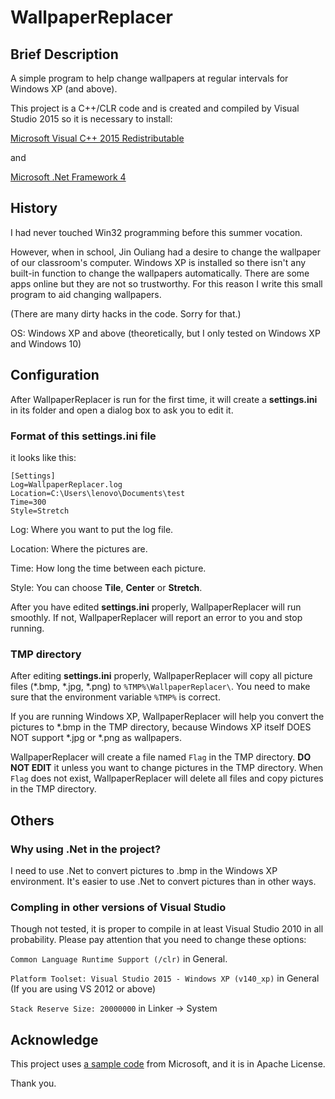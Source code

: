 # WallpaperReplacer
## Brief Description
A simple program to help change wallpapers at regular intervals for Windows XP (and above). 

This project is a C++/CLR code and is created and compiled by Visual Studio 2015 so it is necessary to install:

[Microsoft Visual C++ 2015 Redistributable](https://www.microsoft.com/en-us/download/details.aspx?id=48145)

and

[Microsoft .Net Framework 4](https://www.microsoft.com/en-us/download/details.aspx?id=17851)
## History
I had never touched Win32 programming before this summer vocation. 

However, when in school, Jin Ouliang had a desire to change the wallpaper of our classroom's computer. Windows XP is installed so there isn't any built-in function to change the wallpapers automatically. There are some apps online but they are not so trustworthy. For this reason I write this small program to aid changing wallpapers.

(There are many dirty hacks in the code. Sorry for that.)

OS: Windows XP and above (theoretically, but I only tested on Windows XP and Windows 10)
## Configuration
After WallpaperReplacer is run for the first time, it will create a **settings.ini** in its folder and open a dialog box to ask you to edit it.
### Format of this **settings.ini** file
it looks like this:
```
[Settings]
Log=WallpaperReplacer.log
Location=C:\Users\lenovo\Documents\test
Time=300
Style=Stretch
```

Log: Where you want to put the log file.

Location: Where the pictures are.

Time: How long the time between each picture.

Style: You can choose **Tile**, **Center** or **Stretch**.

After you have edited **settings.ini** properly, WallpaperReplacer will run smoothly. If not, WallpaperReplacer will report an error to you and stop running.

### TMP directory
After editing **settings.ini** properly, WallpaperReplacer will copy all picture files (*.bmp, *.jpg, *.png) to `%TMP%\WallpaperReplacer\`. You need to make sure that the environment variable `%TMP%` is correct.

If you are running Windows XP, WallpaperReplacer will help you convert the pictures to *.bmp in the TMP directory, because Windows XP itself DOES NOT support *.jpg or *.png as wallpapers.

WallpaperReplacer will create a file named `Flag` in the TMP directory. **DO NOT EDIT** it unless you want to change pictures in the TMP directory. When `Flag` does not exist, WallpaperReplacer will delete all files and copy pictures in the TMP directory.
## Others
### Why using .Net in the project?
I need to use .Net to convert pictures to .bmp in the Windows XP environment. It's easier to use .Net to convert pictures than in other ways.
### Compling in other versions of Visual Studio
Though not tested, it is proper to compile in at least Visual Studio 2010 in all probability. Please pay attention that you need to change these options:

`Common Language Runtime Support (/clr)` in General.

`Platform Toolset: Visual Studio 2015 - Windows XP (v140_xp)` in General (If you are using VS 2012 or above)

`Stack Reserve Size: 20000000` in Linker -> System
## Acknowledge
This project uses [a sample code](https://code.msdn.microsoft.com/CppSetDesktopWallpaper-eb969505) from Microsoft, and it is in Apache License.

Thank you.
